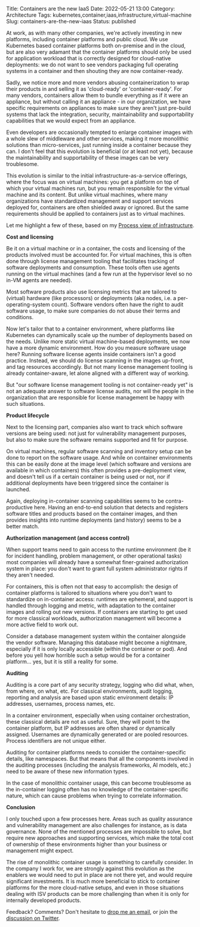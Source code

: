 Title: Containers are the new IaaS
Date: 2022-05-21 13:00
Category: Architecture
Tags: kubernetes,container,iaas,infrastructure,virtual-machine
Slug: containers-are-the-new-iaas
Status: published

At work, as with many other companies, we're actively investing in new
platforms, including container platforms and public cloud. We use Kubernetes
based container platforms both on-premise and in the cloud, but are also very
adamant that the container platforms should only be used for application
workload that is correctly designed for cloud-native deployments: we do not
want to see vendors packaging full operating systems in a container and
then shouting they are now container-ready.

Sadly, we notice more and more vendors abusing containerization to wrap their
products in and selling it as 'cloud-ready' or 'container-ready'. For many
vendors, containers allow them to bundle everything as if it were an
appliance, but without calling it an appliance - in our organization, we
have specific requirements on appliances to make sure they aren't just
pre-build systems that lack the integration, security, maintainability and
supportability capabilities that we would expect from an appliance.

Even developers are occasionally tempted to enlarge container images with a
whole slew of middleware and other services, making it more monolithic
solutions than micro-services, just running inside a container because they
can. I don't feel that this evolution is beneficial (or at least not yet),
because the maintainability and supportability of these images can be very
troublesome.

This evolution is similar to the initial infrastructure-as-a-service
offerings, where the focus was on virtual machines: you get a platform on top
of which your virtual machines run, but you remain responsible for the virtual
machine and its content. But unlike virtual machines, where many organizations
have standardized management and support services deployed for, containers are
often shielded away or ignored. But the same requirements should be applied to
containers just as to virtual machines.

Let me highlight a few of these, based on my [Process view of
infrastructure]({filename}/2021/09/process-view-of-infrastructure.md).

**Cost and licensing**

Be it on a virtual machine or in a container, the costs and licensing of the
products involved must be accounted for. For virtual machines, this is often
done through license management tooling that facilitates tracking of software
deployments and consumption. These tools often use agents running on the
virtual machines (and a few run at the hypervisor level so no in-VM agents are
needed).

Most software products also use licensing metrics that are tailored to
(virtual) hardware (like processors) or deployments (aka nodes, i.e. a
per-operating-system count). Software vendors often have the right to audit
software usage, to make sure companies do not abuse their terms and
conditions. 

Now let's tailor that to a container environment, where platforms like
Kubernetes can dynamically scale up the number of deployments based on the
needs. Unlike more static virtual machine-based deployments, we now have a
more dynamic environment. How do you measure software usage here? Running
software license agents inside containers isn't a good practice. Instead, we
should do license scanning in the images up-front, and tag resources
accordingly. But not many license management tooling is already
container-aware, let alone aligned with a different way of working.

But "our software license management tooling is not container-ready yet" is
not an adequate answer to software license audits, nor will the people in the
organization that are responsible for license management be happy with such
situations.

**Product lifecycle**

Next to the licensing part, companies also want to track which software
versions are being used: not just for vulnerability management purposes, but
also to make sure the software remains supported and fit for purpose.

On virtual machines, regular software scanning and inventory setup can be done
to report on the software usage. And while on container environments this can
be easily done at the image level (which software and versions are available in
which containers) this often provides a pre-deployment view, and doesn't tell
us if a certain container is being used or not, nor if additional deployments
have been triggered since the container is launched.

Again, deploying in-container scanning capabilities seems to be
contra-productive here. Having an end-to-end solution that detects and
registers software titles and products based on the container images, and then
provides insights into runtime deployments (and history) seems to be a better match.

**Authorization management (and access control)**

When support teams need to gain access to the runtime environment (be it for
incident handling, problem management, or other operational tasks) most
companies will already have a somewhat finer-grained authorization system in
place: you don't want to grant full system administrator rights if they aren't
needed.

For containers, this is often not that easy to accomplish: the design of
container platforms is tailored to situations where you don't want to
standardize on in-container access: runtimes are ephemeral, and support is
handled through logging and metric, with adaptation to the container images
and rolling out new versions. If containers are starting to get used for more
classical workloads, authorization management will become a more active field
to work out.

Consider a database management system within the container alongside the
vendor software. Managing this database might become a nightmare, especially
if it is only locally accessible (within the container or pod). And before you
yell how horrible such a setup would be for a container platform... yes, but
it is still a reality for some.

**Auditing**

Auditing is a core part of any security strategy, logging who did what, when,
from where, on what, etc. For classical environments, audit logging, reporting
and analysis are based upon static environment details: IP addresses,
usernames, process names, etc.

In a container environment, especially when using container orchestration,
these classical details are not as useful. Sure, they will point to the
container platform, but IP addresses are often shared or dynamically assigned.
Usernames are dynamically generated or are pooled resources. Process
identifiers are not unique either.

Auditing for container platforms needs to consider the container-specific
details, like namespaces. But that means that all the components involved in
the auditing processes (including the analysis frameworks, AI models, etc.)
need to be aware of these new information types.

In the case of monolithic container usage, this can become troublesome as the
in-container logging often has no knowledge of the container-specific nature,
which can cause problems when trying to correlate information.

**Conclusion**

I only touched upon a few processes here. Areas such as quality assurance and
vulnerability management are also challenges for instance, as is data
governance. None of the mentioned processes are impossible to solve, but
require new approaches and supporting services, which make the total cost of
ownership of these environments higher than your business or management might
expect.

The rise of monolithic container usage is something to carefully consider. In
the company I work for, we are strongly against this evolution as the enablers
we would need to put in place are not there yet, and would require significant
investments. It is much more beneficial to stick to container platforms for
the more cloud-native setups, and even in those situations dealing with ISV
products can be more challenging than when it is only for internally developed
products.

Feedback? Comments? Don't hesitate to [drop me an
email](mailto:sven.vermeulen@siphos.be), or join the [discussion on
Twitter](https://twitter.com/infrainsight/status/TODO).

<!-- PELICAN_END_SUMMARY -->
